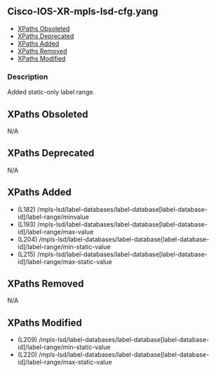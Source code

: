 ## Cisco-IOS-XR-mpls-lsd-cfg.yang

- [XPaths Obsoleted](#xpaths-obsoleted)
- [XPaths Deprecated](#xpaths-deprecated)
- [XPaths Added](#xpaths-added)
- [XPaths Removed](#xpaths-removed)
- [XPaths Modified](#xpaths-modified)

### Description

Added static-only label range.

## XPaths Obsoleted

N/A

## XPaths Deprecated

N/A

## XPaths Added

- (L182)	/mpls-lsd/label-databases/label-database[label-database-id]/label-range/minvalue
- (L193)	/mpls-lsd/label-databases/label-database[label-database-id]/label-range/max-value
- (L204)	/mpls-lsd/label-databases/label-database[label-database-id]/label-range/min-static-value
- (L215)	/mpls-lsd/label-databases/label-database[label-database-id]/label-range/max-static-value

## XPaths Removed

N/A

## XPaths Modified

- (L209)	/mpls-lsd/label-databases/label-database[label-database-id]/label-range/min-static-value
- (L220)	/mpls-lsd/label-databases/label-database[label-database-id]/label-range/max-static-value

